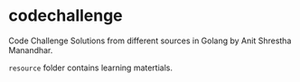 # codechallenge
Code Challenge Solutions from different sources in Golang by Anit Shrestha Manandhar. 


`resource` folder contains learning matertials.